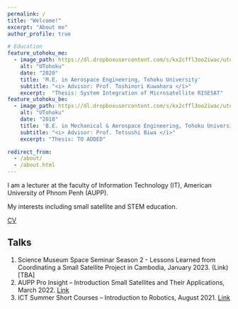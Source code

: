 ```yaml
---
permalink: /
title: "Welcome!"
excerpt: "About me"
author_profile: true

# Education
feature_utohoku_me:
  - image_path: https://dl.dropboxusercontent.com/s/kx2cffl3oo2iwac/utokyo.png?dl=0
    alt: "UTohoku"
    date: "2020"
    title: 'M.E. in Aerospace Engineering, Tohoku University'
    subtitle: "<i> Advisor: Prof. Toshinori Kuwahara </i>"
    excerpt:  "Thesis: System Integration of Microsatellite RISESAT" 
feature_utohoku_be:
  - image_path: https://dl.dropboxusercontent.com/s/kx2cffl3oo2iwac/utokyo.png?dl=0
    alt: "UTohoku"
    date: "2018"
    title: 'B.E. in Mechanical & Aerospace Engineering, Tohoku University'
    subtitle: "<i> Advisor: Prof. Tetsushi Biwa </i>"
    excerpt: "Thesis: TO ADDED" 

redirect_from: 
  - /about/
  - /about.html
---
```


I am a lecturer at the faculty of Information Technology (IT), American University of Phnom Penh (AUPP). 

My interests including small satellite and STEM education.

[CV](./../files/MorokotSakal-CV.pdf)

<!-- ## Education
{% include minifeature_row id="feature_utohoku_me" type="left" %}
{% include minifeature_row id="feature_utohoku_be" type="left" %} -->

Talks
-------------
1.	Science Museum Space Seminar Season 2 - Lessons Learned from Coordinating a Small Satellite Project in Cambodia, January 2023. (Link)[TBA]
2.	AUPP Pro Insight – Introduction Small Satellites and Their Applications, March 2022. [Link](https://morokotsakal.github.io/api-smallsat/API_SmallSatApplications.pdf)
3.	ICT Summer Short Courses – Introduction to Robotics, August 2021. [Link](https://morokotsakal.github.io/talk-intro-robotics/introToRobotics.pdf)


<!-- Research
-------------
{% for post in site.portfolio %}
  {% include archive-single.html %}
{% endfor %} -->

<!-- Documents
---------
1. World Robotics Olympiad - Future Innovators, May, 2023. [Link](https://morokotsakal.github.io/wro-fi-kh/)
2. Leading a Robotics Team in University, December 2021. [Link](https://morokotsakal.github.io/robotics-se/) -->

<!-- Courses
-----
1. Introduction to 3D Printing. [Link](https://morokotsakal.github.io/intro-3d-printing/)
2. Basics of Electronics/Arduino. (Link) [TBA]
3. Project Management. (Link) [TBA] -->

<!-- What's news?
------
- 2022-04-16: Started hosting the personal site on github.io -->
